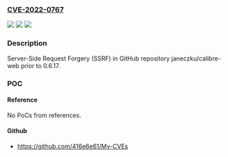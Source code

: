 ### [CVE-2022-0767](https://cve.mitre.org/cgi-bin/cvename.cgi?name=CVE-2022-0767)
![](https://img.shields.io/static/v1?label=Product&message=janeczku%2Fcalibre-web&color=blue)
![](https://img.shields.io/static/v1?label=Version&message=%3C%200.6.17%20&color=brighgreen)
![](https://img.shields.io/static/v1?label=Vulnerability&message=CWE-918%20Server-Side%20Request%20Forgery%20(SSRF)&color=brighgreen)

### Description

Server-Side Request Forgery (SSRF) in GitHub repository janeczku/calibre-web prior to 0.6.17.

### POC

#### Reference
No PoCs from references.

#### Github
- https://github.com/416e6e61/My-CVEs

